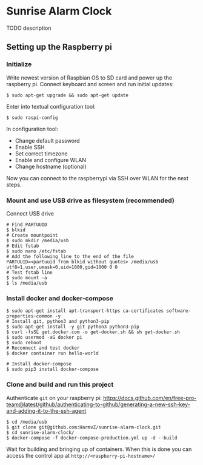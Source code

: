 # Sunrise Alarm Clock
TODO description




## Setting up the Raspberry pi
### Initialize
Write newest version of Raspbian OS to SD card and power up the raspberry pi. Connect keyboard and screen and run initial updates:

`$ sudo apt-get upgrade && sudo apt-get update`

Enter into textual configuration tool:

`$ sudo raspi-config`

In configuration tool:
- Change default password
- Enable SSH
- Set correct timezone
- Enable and configure WLAN
- Change hostname (optional)


Now you can connect to the raspberrypi via SSH over WLAN for the next steps.

### Mount and use USB drive as filesystem (recommended)
Connect USB drive
```
# Find PARTUUID
$ blkid
# Create mountpoint
$ sudo mkdir /media/usb
# Edit fstab
$ sudo nano /etc/fstab
# Add the following line to the end of the file
PARTUUID=<partuuid from blkid without quotes> /media/usb utf8=1,user,umask=0,uid=1000,gid=1000 0 0
# Test fstab line
$ sudo mount -a
$ ls /media/usb
```

### Install docker and docker-compose
```
$ sudo apt-get install apt-transport-https ca-certificates software-properties-common -y
# Install git, python3 and python3-pip
$ sudo apt-get install -y git python3 python3-pip
$ curl -fsSL get.docker.com -o get-docker.sh && sh get-docker.sh
$ sudo usermod -aG docker pi
$ sudo reboot
# Reconnect and test docker
$ docker container run hello-world

# Install docker-compose
$ sudo pip3 install docker-compose
```

### Clone and build and run this project
Authenticate `git` on your raspberry pi: https://docs.github.com/en/free-pro-team@latest/github/authenticating-to-github/generating-a-new-ssh-key-and-adding-it-to-the-ssh-agent
```
$ cd /media/usb
$ git clone git@github.com:HarmvZ/sunrise-alarm-clock.git
$ cd sunrise-alarm-clock/
$ docker-compose -f docker-compose-production.yml up -d --build
```
Wait for building and bringing up of containers. When this is done you can access the control app at `http://<raspberry-pi-hostname>/`

